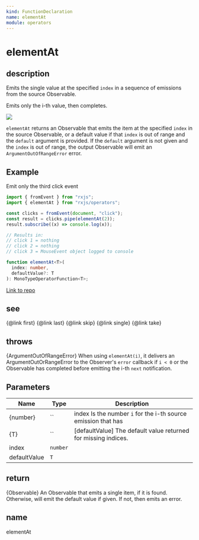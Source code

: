 ```yaml
---
kind: FunctionDeclaration
name: elementAt
module: operators
---
```


# elementAt

## description

Emits the single value at the specified `index` in a sequence of emissions
from the source Observable.

<span class="informal">Emits only the i-th value, then completes.</span>

![](elementAt.png)

`elementAt` returns an Observable that emits the item at the specified
`index` in the source Observable, or a default value if that `index` is out
of range and the `default` argument is provided. If the `default` argument is
not given and the `index` is out of range, the output Observable will emit an
`ArgumentOutOfRangeError` error.

## Example

Emit only the third click event

```ts
import { fromEvent } from "rxjs";
import { elementAt } from "rxjs/operators";

const clicks = fromEvent(document, "click");
const result = clicks.pipe(elementAt(2));
result.subscribe((x) => console.log(x));

// Results in:
// click 1 = nothing
// click 2 = nothing
// click 3 = MouseEvent object logged to console
```

```ts
function elementAt<T>(
  index: number,
  defaultValue?: T
): MonoTypeOperatorFunction<T>;
```

[Link to repo](https://github.com/ReactiveX/rxjs/blob/master/src/internal/operators/elementAt.ts#L56-L66)

## see

{@link first}
{@link last}
{@link skip}
{@link single}
{@link take}

## throws

{ArgumentOutOfRangeError} When using `elementAt(i)`, it delivers an
ArgumentOutOrRangeError to the Observer's `error` callback if `i < 0` or the
Observable has completed before emitting the i-th `next` notification.

## Parameters

| Name         | Type     | Description                                                    |
| ------------ | -------- | -------------------------------------------------------------- |
| {number}     | ``       | index Is the number `i` for the i-th source emission that has  |
| {T}          | ``       | [defaultValue] The default value returned for missing indices. |
| index        | `number` |                                                                |
| defaultValue | `T`      |                                                                |

## return

{Observable} An Observable that emits a single item, if it is found.
Otherwise, will emit the default value if given. If not, then emits an error.

## name

elementAt
